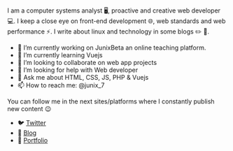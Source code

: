 
<!--
**junix7/junix7** is a ✨ _special_ ✨ repository because its `README.md` (this file) appears on your GitHub profile.

![image label](https://media.discordapp.net/attachments/634094365140320267/732348606358749264/rules.png?width=744&height=458)
-->
I am a computer systems analyst 🖥️, proactive and creative web developer 💻️. I keep a close eye on front-end development 🌐️, web standards and web performance ⚡️.
I write about linux and technology in some blogs ✏️ 📒️.


- 🔭 I’m currently working on JunixBeta an online teaching platform.
- 🌱 I’m currently learning Vuejs
- 👯 I’m looking to collaborate on web app projects
- 🤔 I’m looking for help with Web developer
- 💬 Ask me about HTML, CSS, JS, PHP & Vuejs
- 📫 How to reach me: @junix_7

You can follow me in the next sites/platforms where I constantly publish new content 😉️

- 🐦️ [Twitter](www.twitter.com/junix7)
- 📝️ [Blog](www.github.com/junix7)
- 💼️ [Portfolio](www.github.com/junix7)
